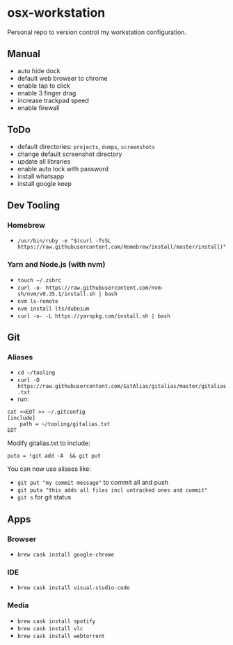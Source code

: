 # osx-workstation
Personal repo to version control my workstation configuration.

## Manual
- auto hide dock
- default web browser to chrome
- enable tap to click
- enable 3 finger drag
- increase trackpad speed
- enable firewall

## ToDo
- default directories: `projects`, `dumps`, `screenshots`
- change default screenshot directory
- update all libraries
- enable auto lock with password
- install whatsapp
- install google keep

## Dev Tooling

### Homebrew
- `/usr/bin/ruby -e "$(curl -fsSL https://raw.githubusercontent.com/Homebrew/install/master/install)"`

### Yarn and Node.js (with nvm)
- `touch ~/.zshrc`
- `curl -o- https://raw.githubusercontent.com/nvm-sh/nvm/v0.35.1/install.sh | bash`
- `nvm ls-remote`
- `nvm install lts/dubnium`
- `curl -o- -L https://yarnpkg.com/install.sh | bash`

## Git

### Aliases

- `cd ~/tooling`
- `curl -O https://raw.githubusercontent.com/GitAlias/gitalias/master/gitalias.txt`
- run:
```
cat <<EOT >> ~/.gitconfig
[include]
    path = ~/tooling/gitalias.txt
EOT
```

Modify gitalias.txt to include:

```
puta = !git add -A  && git put
```

You can now use aliases like:
- `git put "my commit message"` to commit all and push
- `git puta "this adds all files incl untracked ones and commit"`
- `git s` for git status

## Apps

### Browser
- `brew cask install google-chrome`

### IDE
- `brew cask install visual-studio-code`

### Media
- `brew cask install spotify`
- `brew cask install vlc`
- `brew cask install webtorrent`
